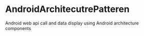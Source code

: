 # AndroidArchitecutrePatteren
Android web api call and data display using Android architecture components
